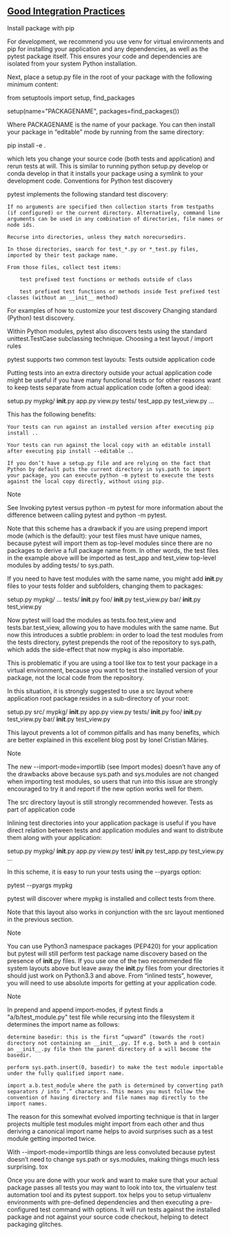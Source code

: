 ## [Good Integration Practices](https://docs.pytest.org/en/latest/goodpractices.html)


Install package with pip

For development, we recommend you use venv for virtual environments and pip for installing your application and any dependencies, as well as the pytest package itself. This ensures your code and dependencies are isolated from your system Python installation.

Next, place a setup.py file in the root of your package with the following minimum content:

from setuptools import setup, find_packages

setup(name="PACKAGENAME", packages=find_packages())

Where PACKAGENAME is the name of your package. You can then install your package in “editable” mode by running from the same directory:

pip install -e .

which lets you change your source code (both tests and application) and rerun tests at will. This is similar to running python setup.py develop or conda develop in that it installs your package using a symlink to your development code.
Conventions for Python test discovery

pytest implements the following standard test discovery:

    If no arguments are specified then collection starts from testpaths (if configured) or the current directory. Alternatively, command line arguments can be used in any combination of directories, file names or node ids.

    Recurse into directories, unless they match norecursedirs.

    In those directories, search for test_*.py or *_test.py files, imported by their test package name.

    From those files, collect test items:

        test prefixed test functions or methods outside of class

        test prefixed test functions or methods inside Test prefixed test classes (without an __init__ method)

For examples of how to customize your test discovery Changing standard (Python) test discovery.

Within Python modules, pytest also discovers tests using the standard unittest.TestCase subclassing technique.
Choosing a test layout / import rules

pytest supports two common test layouts:
Tests outside application code

Putting tests into an extra directory outside your actual application code might be useful if you have many functional tests or for other reasons want to keep tests separate from actual application code (often a good idea):

setup.py
mypkg/
    __init__.py
    app.py
    view.py
tests/
    test_app.py
    test_view.py
    ...

This has the following benefits:

    Your tests can run against an installed version after executing pip install ..

    Your tests can run against the local copy with an editable install after executing pip install --editable ..

    If you don’t have a setup.py file and are relying on the fact that Python by default puts the current directory in sys.path to import your package, you can execute python -m pytest to execute the tests against the local copy directly, without using pip.

Note

See Invoking pytest versus python -m pytest for more information about the difference between calling pytest and python -m pytest.

Note that this scheme has a drawback if you are using prepend import mode (which is the default): your test files must have unique names, because pytest will import them as top-level modules since there are no packages to derive a full package name from. In other words, the test files in the example above will be imported as test_app and test_view top-level modules by adding tests/ to sys.path.

If you need to have test modules with the same name, you might add __init__.py files to your tests folder and subfolders, changing them to packages:

setup.py
mypkg/
    ...
tests/
    __init__.py
    foo/
        __init__.py
        test_view.py
    bar/
        __init__.py
        test_view.py

Now pytest will load the modules as tests.foo.test_view and tests.bar.test_view, allowing you to have modules with the same name. But now this introduces a subtle problem: in order to load the test modules from the tests directory, pytest prepends the root of the repository to sys.path, which adds the side-effect that now mypkg is also importable.

This is problematic if you are using a tool like tox to test your package in a virtual environment, because you want to test the installed version of your package, not the local code from the repository.

In this situation, it is strongly suggested to use a src layout where application root package resides in a sub-directory of your root:

setup.py
src/
    mypkg/
        __init__.py
        app.py
        view.py
tests/
    __init__.py
    foo/
        __init__.py
        test_view.py
    bar/
        __init__.py
        test_view.py

This layout prevents a lot of common pitfalls and has many benefits, which are better explained in this excellent blog post by Ionel Cristian Mărieș.

Note

The new --import-mode=importlib (see Import modes) doesn’t have any of the drawbacks above because sys.path and sys.modules are not changed when importing test modules, so users that run into this issue are strongly encouraged to try it and report if the new option works well for them.

The src directory layout is still strongly recommended however.
Tests as part of application code

Inlining test directories into your application package is useful if you have direct relation between tests and application modules and want to distribute them along with your application:

setup.py
mypkg/
    __init__.py
    app.py
    view.py
    test/
        __init__.py
        test_app.py
        test_view.py
        ...

In this scheme, it is easy to run your tests using the --pyargs option:

pytest --pyargs mypkg

pytest will discover where mypkg is installed and collect tests from there.

Note that this layout also works in conjunction with the src layout mentioned in the previous section.

Note

You can use Python3 namespace packages (PEP420) for your application but pytest will still perform test package name discovery based on the presence of __init__.py files. If you use one of the two recommended file system layouts above but leave away the __init__.py files from your directories it should just work on Python3.3 and above. From “inlined tests”, however, you will need to use absolute imports for getting at your application code.

Note

In prepend and append import-modes, if pytest finds a "a/b/test_module.py" test file while recursing into the filesystem it determines the import name as follows:

    determine basedir: this is the first “upward” (towards the root) directory not containing an __init__.py. If e.g. both a and b contain an __init__.py file then the parent directory of a will become the basedir.

    perform sys.path.insert(0, basedir) to make the test module importable under the fully qualified import name.

    import a.b.test_module where the path is determined by converting path separators / into “.” characters. This means you must follow the convention of having directory and file names map directly to the import names.

The reason for this somewhat evolved importing technique is that in larger projects multiple test modules might import from each other and thus deriving a canonical import name helps to avoid surprises such as a test module getting imported twice.

With --import-mode=importlib things are less convoluted because pytest doesn’t need to change sys.path or sys.modules, making things much less surprising.
tox

Once you are done with your work and want to make sure that your actual package passes all tests you may want to look into tox, the virtualenv test automation tool and its pytest support. tox helps you to setup virtualenv environments with pre-defined dependencies and then executing a pre-configured test command with options. It will run tests against the installed package and not against your source code checkout, helping to detect packaging glitches.
